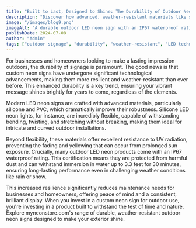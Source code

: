 ```yaml
---
title: "Built to Last, Designed to Shine: The Durability of Outdoor Neon Signs"
description: "Discover how advanced, weather-resistant materials like silicone and PVC make modern LED neon signs incredibly durable and resilient for long-lasting outdoor use."
image: "/images/blog9.png"
imageAlt: "A durable outdoor LED neon sign with an IP67 waterproof rating, brightly illuminating a business storefront in rainy weather."
publishDate: 2024-07-08
author: "Admin"
tags: ["outdoor signage", "durability", "weather-resistant", "LED technology"]
---
```


For businesses and homeowners looking to make a lasting impression outdoors, the durability of signage is paramount. The good news is that custom neon signs have undergone significant technological advancements, making them more resilient and weather-resistant than ever before. This enhanced durability is a key trend, ensuring your vibrant message shines brightly for years to come, regardless of the elements.

Modern LED neon signs are crafted with advanced materials, particularly silicone and PVC, which dramatically improve their robustness. Silicone LED neon lights, for instance, are incredibly flexible, capable of withstanding bending, twisting, and stretching without breaking, making them ideal for intricate and curved outdoor installations.

Beyond flexibility, these materials offer excellent resistance to UV radiation, preventing the fading and yellowing that can occur from prolonged sun exposure. Crucially, many outdoor LED neon products come with an IP67 waterproof rating. This certification means they are protected from harmful dust and can withstand immersion in water up to 3.3 feet for 30 minutes, ensuring long-lasting performance even in challenging weather conditions like rain or snow.

This increased resilience significantly reduces maintenance needs for businesses and homeowners, offering peace of mind and a consistent, brilliant display. When you invest in a custom neon sign for outdoor use, you're investing in a product built to withstand the test of time and nature. Explore myneonstore.com's range of durable, weather-resistant outdoor neon signs designed to make your exterior shine.
